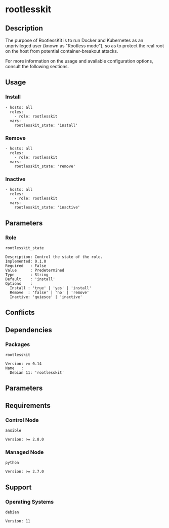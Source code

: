 # rootlesskit

## Description

The purpose of RootlessKit is to run Docker and Kubernetes as an unprivileged
user (known as "Rootless mode"), so as to protect the real root on the host from
potential container-breakout attacks.

For more information on the usage and available configuration options,
consult the following sections.

## Usage

### Install

```
- hosts: all
  roles:
    - role: rootlesskit
  vars:
    rootlesskit_state: 'install'
```

### Remove

```
- hosts: all
  roles:
    - role: rootlesskit
  vars:
    rootlesskit_state: 'remove'
```

### Inactive

```
- hosts: all
  roles:
    - role: rootlesskit
  vars:
    rootlesskit_state: 'inactive'
```

## Parameters

### Role

`rootlesskit_state`

    Description: Control the state of the role.
    Implemented: 0.1.0
    Required   : False
    Value      : Predetermined
    Type       : String
    Default    : 'install'
    Options    :
      Install : 'true' | 'yes' | 'install'
      Remove  : 'false' | 'no' | 'remove'
      Inactive: 'quiesce' | 'inactive'

## Conflicts

## Dependencies

### Packages

`rootlesskit`

    Version: >= 0.14
    Name   :
      Debian 11: 'rootlesskit'

## Parameters

## Requirements

### Control Node

`ansible`

    Version: >= 2.8.0

### Managed Node

`python`

    Version: >= 2.7.0

## Support

### Operating Systems

`debian`

    Version: 11

